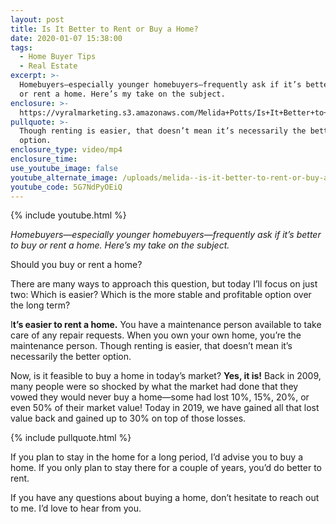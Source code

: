 ```yaml
---
layout: post
title: Is It Better to Rent or Buy a Home?
date: 2020-01-07 15:38:00
tags:
  - Home Buyer Tips
  - Real Estate
excerpt: >-
  Homebuyers—especially younger homebuyers—frequently ask if it’s better to buy
  or rent a home. Here’s my take on the subject.
enclosure: >-
  https://vyralmarketing.s3.amazonaws.com/Melida+Potts/Is+It+Better+to+Rent+or+Buy+a+Home_.mp4
pullquote: >-
  Though renting is easier, that doesn’t mean it’s necessarily the better
  option.
enclosure_type: video/mp4
enclosure_time:
use_youtube_image: false
youtube_alternate_image: /uploads/melida--is-it-better-to-rent-or-buy-a-home-youtube.jpg
youtube_code: 5G7NdPyOEiQ
---
```


{% include youtube.html %}

*Homebuyers—especially younger homebuyers—frequently ask if it’s better to buy or rent a home. Here’s my take on the subject.*

Should you buy or rent a home?

There are many ways to approach this question, but today I’ll focus on just two: Which is easier? Which is the more stable and profitable option over the long term?

I**t’s easier to rent a home.** You have a maintenance person available to take care of any repair requests. When you own your own home, you’re the maintenance person. Though renting is easier, that doesn’t mean it’s necessarily the better option.

Now, is it feasible to buy a home in today’s market? **Yes, it is\!** Back in 2009, many people were so shocked by what the market had done that they vowed they would never buy a home—some had lost 10%, 15%, 20%, or even 50% of their market value\! Today in 2019, we have gained all that lost value back and gained up to 30% on top of those losses.

{% include pullquote.html %}

If you plan to stay in the home for a long period, I’d advise you to buy a home. If you only plan to stay there for a couple of years, you’d do better to rent.

If you have any questions about buying a home, don’t hesitate to reach out to me. I’d love to hear from you.
